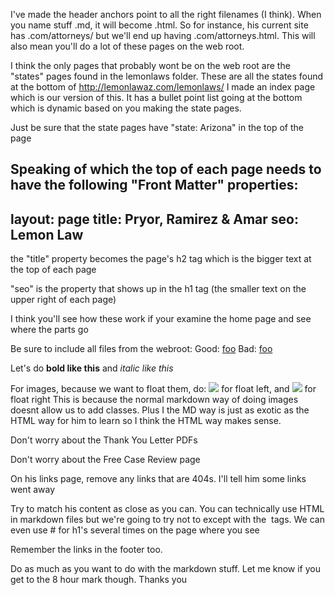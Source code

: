 I've made the header anchors point to all the right filenames (I think). When you name stuff .md, it will become .html. So for instance, his current site has .com/attorneys/   but we'll end up having .com/attorneys.html. This will also mean you'll do a lot of these pages on the web root.

I think the only pages that probably wont be on the web root are the "states" pages found in the lemonlaws folder. These are all the states found at the bottom of http://lemonlawaz.com/lemonlaws/  I made an index page which is our version of this. It has a bullet point list going at the bottom which is dynamic based on you making the state pages.

Just be sure that the state pages have "state: Arizona" in the top of the page

Speaking of which the top of each page needs to have the following "Front Matter" properties:
---
layout: page
title: Pryor, Ramirez & Amar
seo: Lemon Law
---

the "title" property becomes the page's h2 tag which is the bigger text at the top of each page

"seo" is the property that shows up in the h1 tag (the smaller text on the upper right of each page)

I think you'll see how these work if your examine the home page and see where the parts go

Be sure to include all files from the webroot:
Good: [foo](/foo.html)
Bad: [foo](foo.html)

Let's do **bold like this**
and *italic like this*

For images, because we want to float them, do:
<img src="#"> for float left, and
<img src="#" class="right"> for float right
This is because the normal markdown way of doing images doesnt allow us to add classes. Plus I the MD way is just as exotic as the HTML way for him to learn so I think the HTML way makes sense.

Don't worry about the Thank You Letter PDFs

Don't worry about the Free Case Review page

On his links page, remove any links that are 404s. I'll tell him some links went away

Try to match his content as close as you can. You can technically use HTML in markdown files but we're going to try not to except with the <img> tags. We can even use # for h1's several times on the page where you see 

Remember the links in the footer too.

Do as much as you want to do with the markdown stuff. Let me know if you get to the 8 hour mark though. Thanks you